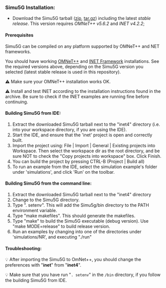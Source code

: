 ### Simu5G Installation:

-   Download the Simu5G tarball ([zip](https://github.com/Unipisa/Simu5G/archive/refs/tags/v1.1.0.zip),  [tar.gz](https://github.com/Unipisa/Simu5G/archive/refs/tags/v1.1.0.tar.gz)) including the latest  _stable release_. This version requires  _OMNeT++ v5.6.2_  and  _INET v4.2.2_;


####  Prerequisites
Simu5G can be compiled on any platform supported by OMNeT++ and NET frameworks.

You should have working  [OMNeT++](http://omnetpp.org/)  and  [INET Framework](http://inet.omnetpp.org/)  installations. See the required versions above, depending on the Simu5G version you selected (latest stable release is used in this repository).

:warning: Make sure your OMNeT++ installation works OK.

:warning: Install and test INET according to the installation instructions found in the archive. Be sure to check if the INET examples are running fine before continuing.


#### Building Simu5G from IDE:


 1.  Extract the downloaded Simu5G tarball next to the "inet4" directory (i.e. into your workspace directory, if you are using the IDE).
2.  Start the IDE, and ensure that the 'inet' project is open and correctly built.
3.  Import the project using: File | Import | General | Existing projects into Workspace. Then select the workspace dir as the root directory, and be sure NOT to check the "Copy projects into workspace" box. Click Finish.
4.  You can build the project by pressing CTRL-B (Project | Build all)
5.  To run an example from the IDE, select the simulation example's folder under 'simulations', and click 'Run' on the toolbar.

#### Building Simu5G from the command line:


 1.  Extract the downloaded Simu5G tarball next to the "inet4" directory
2.  Change to the Simu5G directory.
3.  Type ". setenv". This will add the Simu5g/bin directory to the PATH environment variable.
4.  Type "make makefiles". This should generate the makefiles.
5.  Type "make" to build the Simu5G executable (debug version). Use "make MODE=release" to build release version.
6.  Run an examples by changing into one of the directories under 'simulations/NR', and executing "./run"

#### Troubleshooting: 
:bulb: After importing the Simu5G to OmNet++, you should change the preferences with "**inet**" from "**inet4**". 

:bulb: Make sure that you have run "`. setenv`" in the `/bin` directory, if you follow the building Simu5G from IDE.

